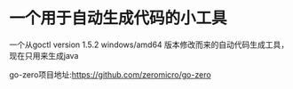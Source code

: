 # 一个用于自动生成代码的小工具
一个从goctl version 1.5.2 windows/amd64 版本修改而来的自动代码生成工具，现在只用来生成java

go-zero项目地址:https://github.com/zeromicro/go-zero
